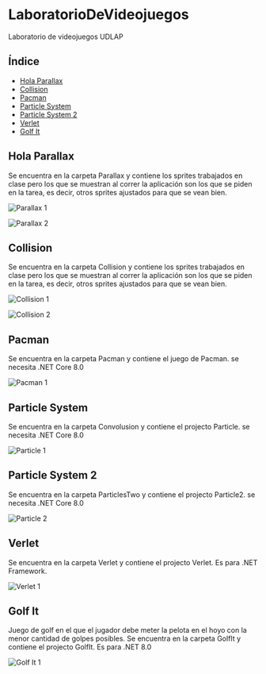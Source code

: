 # LaboratorioDeVideojuegos

Laboratorio de videojuegos UDLAP

## Índice

- [Hola Parallax](#hola-parallax)
- [Collision](#collision)
- [Pacman](#pacman)
- [Particle System](#particle-system)
- [Particle System 2](#particle-system-2)
- [Verlet](#verlet)
- [Golf It](#golf-it)

## Hola Parallax

Se encuentra en la carpeta Parallax y contiene los sprites trabajados en clase pero los que se muestran al correr la aplicación son los que se piden en la tarea, es decir, otros sprites ajustados para que se vean bien.

![Parallax 1](ProjectsInfo/parallax-1.png)

![Parallax 2](ProjectsInfo/parallax-2.png)

## Collision

Se encuentra en la carpeta Collision y contiene los sprites trabajados en clase pero los que se muestran al correr la aplicación son los que se piden en la tarea, es decir, otros sprites ajustados para que se vean bien.

![Collision 1](ProjectsInfo/collision-1.png)

![Collision 2](ProjectsInfo/collision-2.png)

## Pacman

Se encuentra en la carpeta Pacman y contiene el juego de Pacman. se necesita .NET Core 8.0

![Pacman 1](ProjectsInfo/pacman.png)

## Particle System

Se encuentra en la carpeta Convolusion y contiene el projecto Particle. se necesita .NET Core 8.0

![Particle 1](ProjectsInfo/particle.png)

## Particle System 2

Se encuentra en la carpeta ParticlesTwo y contiene el projecto Particle2. se necesita .NET Core 8.0

![Particle 2](ProjectsInfo/particle-2.png)

## Verlet

Se encuentra en la carpeta Verlet y contiene el projecto Verlet. Es para .NET Framework.

![Verlet 1](ProjectsInfo/verlet.png)

## Golf It
Juego de golf en el que el jugador debe meter la pelota en el hoyo con la menor cantidad de golpes posibles. Se encuentra en la carpeta GolfIt y contiene el projecto GolfIt. Es para .NET 8.0

![Golf It 1](ProjectsInfo/golfit.png)